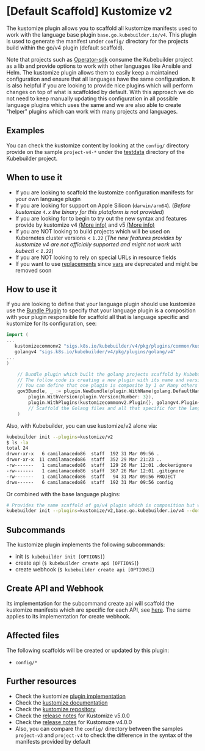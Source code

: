 # [Default Scaffold] Kustomize v2

The kustomize plugin allows you to scaffold all kustomize manifests used to work with the language base plugin `base.go.kubebuilder.io/v4`.
This plugin is used to generate the manifest under `config/` directory for the projects build within the go/v4 plugin (default scaffold).

Note that projects such as [Operator-sdk][sdk] consume the Kubebuilder project as a lib and provide options to work with other languages
like Ansible and Helm. The kustomize plugin allows them to easily keep a maintained configuration and ensure that all languages have
the same configuration. It is also helpful if you are looking to provide nice plugins which will perform changes on top of
what is scaffolded by default. With this approach we do not need to keep manually updating this configuration in all possible language plugins
which uses the same and we are also
able to create "helper" plugins which can work with many projects and languages.

<aside class="note">
<h1>Examples</h1>

You can check the kustomize content by looking at the `config/` directory provide on the sample `project-v4-*` under the [testdata][testdata]
directory of the Kubebuilder project.

</aside>

## When to use it

- If you are looking to scaffold the kustomize configuration manifests for your own language plugin
- If you are looking for support on Apple Silicon (`darwin/arm64`). (_Before kustomize `4.x` the binary for this plataform is not provided_)
- If you are looking for to begin to try out the new syntax and features provide by kustomize v4 [(More info)][release-notes-v4] and v5 [(More info)][release-notes-v5]
- If you are NOT looking to build projects which will be used on Kubernetes cluster versions < `1.22` (_The new features provides by kustomize v4 are not officially supported and might not work with kubectl < `1.22`_)
- If you are NOT looking to rely on special URLs in resource fields
- If you want to use [replacements][kustomize-replacements] since [vars][kustomize-vars] are deprecated and might be removed soon

## How to use it

If you are looking to define that your language plugin should use kustomize use the [Bundle Plugin][bundle]
to specify that your language plugin is a composition with your plugin responsible for scaffold
all that is language specific and kustomize for its configuration, see:

```go
import (
...
   kustomizecommonv2 "sigs.k8s.io/kubebuilder/v4/pkg/plugins/common/kustomize/v2"
   golangv4 "sigs.k8s.io/kubebuilder/v4/pkg/plugins/golang/v4"
...
)

	// Bundle plugin which built the golang projects scaffold by Kubebuilder go/v4
	// The follow code is creating a new plugin with its name and version via composition
	// You can define that one plugin is composite by 1 or Many others plugins
	gov3Bundle, _ := plugin.NewBundle(plugin.WithName(golang.DefaultNameQualifier),
		plugin.WithVersion(plugin.Version{Number: 3}),
        plugin.WithPlugins(kustomizecommonv2.Plugin{}, golangv4.Plugin{}), // scaffold the config/ directory and all kustomize files
		// Scaffold the Golang files and all that specific for the language e.g. go.mod, apis, controllers
	)
```

Also, with Kubebuilder, you can use kustomize/v2 alone via:

```sh
kubebuilder init --plugins=kustomize/v2
$ ls -la
total 24
drwxr-xr-x   6 camilamacedo86  staff  192 31 Mar 09:56 .
drwxr-xr-x  11 camilamacedo86  staff  352 29 Mar 21:23 ..
-rw-------   1 camilamacedo86  staff  129 26 Mar 12:01 .dockerignore
-rw-------   1 camilamacedo86  staff  367 26 Mar 12:01 .gitignore
-rw-------   1 camilamacedo86  staff   94 31 Mar 09:56 PROJECT
drwx------   6 camilamacedo86  staff  192 31 Mar 09:56 config
```

Or combined with the base language plugins:

```sh
# Provides the same scaffold of go/v4 plugin which is composition but with kustomize/v2
kubebuilder init --plugins=kustomize/v2,base.go.kubebuilder.io/v4 --domain example.org --repo example.org/guestbook-operator
```

## Subcommands

The kustomize plugin implements the following subcommands:

* init (`$ kubebuilder init [OPTIONS]`)
* create api (`$ kubebuilder create api [OPTIONS]`)
* create webhook (`$ kubebuilder create api [OPTIONS]`)

<aside class="note">
<h1>Create API and Webhook</h1>

Its implementation for the subcommand create api will scaffold the kustomize manifests
which are specific for each API, see [here][kustomize-create-api]. The same applies
to its implementation for create webhook.

</aside>

## Affected files

The following scaffolds will be created or updated by this plugin:

* `config/*`

## Further resources

* Check the kustomize [plugin implementation](https://github.com/nholuongut/kubebuilder/tree/master/pkg/plugins/common/kustomize)
* Check the [kustomize documentation][kustomize-docs]
* Check the [kustomize repository][kustomize-github]
* Check the [release notes][release-notes-v5] for Kustomize v5.0.0
* Check the [release notes][release-notes-v4] for Kustomuze v4.0.0
* Also, you can compare the `config/` directory between the samples `project-v3` and `project-v4` to check the difference in the syntax of the manifests provided by default

[sdk]:https://github.com/operator-framework/operator-sdk
[testdata]: https://github.com/nholuongut/kubebuilder/tree/master/testdata/
[bundle]: https://github.com/nholuongut/kubebuilder/blob/master/pkg/plugin/bundle.go
[kustomize-create-api]: https://github.com/nholuongut/kubebuilder/blob/master/pkg/plugins/common/kustomize/v2/scaffolds/api.go#L72-L84
[kustomize-docs]: https://kustomize.io/
[kustomize-github]: https://github.com/nholuongut/kustomize
[kustomize-replacements]: https://kubectl.docs.kubernetes.io/references/kustomize/kustomization/replacements/
[kustomize-vars]: https://kubectl.docs.kubernetes.io/references/kustomize/kustomization/vars/
[release-notes-v5]: https://github.com/nholuongut/kustomize/releases/tag/kustomize%2Fv5.0.0
[release-notes-v4]: https://github.com/nholuongut/kustomize/releases/tag/kustomize%2Fv4.0.0
